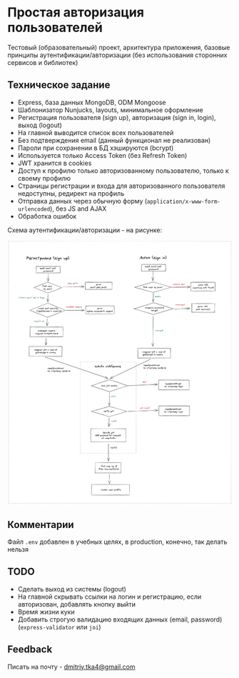 # Простая авторизация пользователей

Тестовый (образовательный) проект, архитектура приложения, базовые принципы аутентификации/авторизации (без использования сторонних сервисов и библиотек)

## Техническое задание

* Express, база данных MongoDB, ODM Mongoose
* Шаблонизатор Nunjucks, layouts, минимальное оформление
* Регистрация пользователя (sign up), авторизация (sign in, login), выход (logout)
* На главной выводится список всех пользователей
* Без подтверждения email (данный функционал не реализован)
* Пароли при сохранении в БД хэшируются (bcrypt)
* Используется только Access Token (без Refresh Token)
* JWT хранится в cookies
* Доступ к профилю только авторизованному пользователю, только к своему профилю
* Страницы регистрации и входа для авторизованного пользователя недоступны, редирект на профиль
* Отправка данных через обычную форму (`application/x-www-form-urlencoded`), без JS and AJAX
* Обработка ошибок

Схема аутентификации/авторизации - на рисунке:

![](docs/scheme.png)

## Комментарии

Файл `.env` добавлен в учебных целях, в production, конечно, так делать нельзя

## TODO

* Сделать выход из системы (logout)
* На главной скрывать ссылки на логин и регистрацию, если авторизован, добавлять кнопку выйти
* Время жизни куки
* Добавить строгую валидацию входящих данных (email, password) (`express-validator` или `joi`)

## Feedback

Писать на почту - dmitriy.tka4@gmail.com
